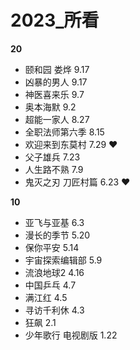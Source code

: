 # 2023_所看

**20**
- 颐和园 娄烨 9.17
- 凶暴的男人 9.17
- 神医喜来乐 9.7
- 奥本海默 9.2
- 超能一家人  8.27
- 全职法师第六季 8.15
- 欢迎来到东莫村 7.29 ❤️
- 父子雄兵 7.23
- 人生路不熟 7.9
- 鬼灭之刃 刀匠村篇 6.23 ❤️

**10**
- 亚飞与亚基  6.3
- 漫长的季节 5.20
- 保你平安 5.14
- 宇宙探索编辑部 5.9
- 流浪地球2  4.16
- 中国乒乓 4.7
- 满江红 4.5
- 寻访千利休 4.3
- 狂飙 2.1
- 少年歌行 电视剧版 1.22
